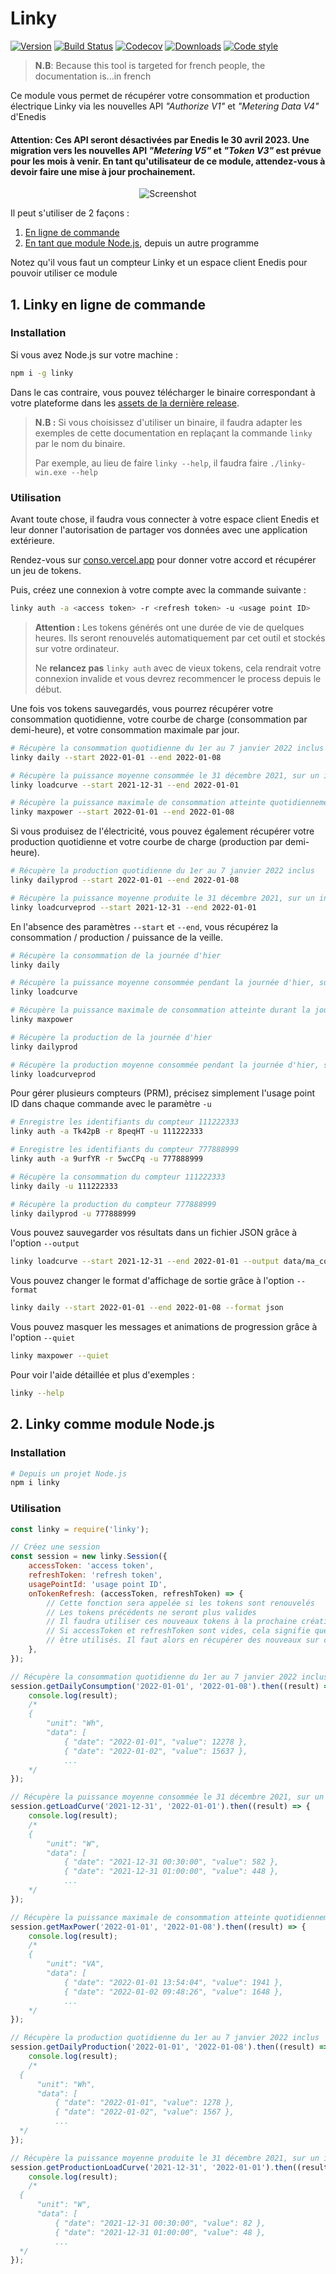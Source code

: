 # Linky

[![Version](https://runkit.io/bokub/npm-version/branches/master/linky?style=flat)](https://www.npmjs.com/package/linky)
[![Build Status](https://flat.badgen.net/github/checks/bokub/linky?label=tests)](https://github.com/bokub/linky/actions/workflows/run.yml?query=branch%3Amaster)
[![Codecov](https://flat.badgen.net/codecov/c/github/bokub/linky/master)](https://codecov.io/gh/bokub/linky)
[![Downloads](https://flat.badgen.net/npm/dy/linky?color=FF9800)](https://www.npmjs.com/package/linky)
[![Code style](https://flat.badgen.net/badge/code%20style/prettier/ff69b4)](https://github.com/bokub/prettier-config)

> **N.B**: Because this tool is targeted for french people, the documentation is...in french

Ce module vous permet de récupérer votre consommation et production électrique Linky via les nouvelles API _"Authorize V1"_ et _"Metering Data V4"_ d'Enedis

#### Attention: Ces API seront désactivées par Enedis le 30 avril 2023. Une migration vers les nouvelles API _"Metering V5"_ et _"Token V3"_ est prévue pour les mois à venir. En tant qu'utilisateur de ce module, attendez-vous à devoir faire une mise à jour prochainement.

<p align="center">
  <img src="https://user-images.githubusercontent.com/17952318/93326183-b5ba2400-f818-11ea-85cf-c278a1e32b58.gif" alt="Screenshot">
</p>

Il peut s'utiliser de 2 façons :

1. [En ligne de commande](#1-linky-en-ligne-de-commande)
2. [En tant que module Node.js](#2-linky-comme-module-nodejs), depuis un autre programme

Notez qu'il vous faut un compteur Linky et un espace client Enedis pour pouvoir utiliser ce module

## 1. Linky en ligne de commande

### Installation

Si vous avez Node.js sur votre machine :

```bash
npm i -g linky
```

Dans le cas contraire, vous pouvez télécharger le binaire correspondant à votre plateforme dans les [assets de la dernière release](https://github.com/bokub/linky/releases/latest).

> **N.B :** Si vous choisissez d'utiliser un binaire, il faudra adapter les exemples de cette documentation en replaçant la commande `linky` par le nom du binaire.
>
> Par exemple, au lieu de faire `linky --help`, il faudra faire `./linky-win.exe --help`

### Utilisation

Avant toute chose, il faudra vous connecter à votre espace client Enedis et leur donner l'autorisation de partager vos données avec une application extérieure.

Rendez-vous sur [conso.vercel.app](https://conso.vercel.app) pour donner votre accord et récupérer un jeu de tokens.

Puis, créez une connexion à votre compte avec la commande suivante :

```bash
linky auth -a <access token> -r <refresh token> -u <usage point ID>
```

> **Attention :** Les tokens générés ont une durée de vie de quelques heures. Ils seront renouvelés automatiquement par cet outil et stockés sur votre ordinateur.
>
> Ne **relancez pas** `linky auth` avec de vieux tokens, cela rendrait votre connexion invalide et vous devrez recommencer le process depuis le début.

Une fois vos tokens sauvegardés, vous pourrez récupérer votre consommation quotidienne, votre courbe de charge (consommation par demi-heure), et votre consommation maximale par jour.

```bash
# Récupère la consommation quotidienne du 1er au 7 janvier 2022 inclus
linky daily --start 2022-01-01 --end 2022-01-08

# Récupère la puissance moyenne consommée le 31 décembre 2021, sur un intervalle de 30 min
linky loadcurve --start 2021-12-31 --end 2022-01-01

# Récupère la puissance maximale de consommation atteinte quotidiennement du 1er au 7 janvier 2022 inclus
linky maxpower --start 2022-01-01 --end 2022-01-08
```

Si vous produisez de l'électricité, vous pouvez également récupérer votre production quotidienne et votre courbe de charge (production par demi-heure).

```bash
# Récupère la production quotidienne du 1er au 7 janvier 2022 inclus
linky dailyprod --start 2022-01-01 --end 2022-01-08

# Récupère la puissance moyenne produite le 31 décembre 2021, sur un intervalle de 30 min
linky loadcurveprod --start 2021-12-31 --end 2022-01-01
```

En l'absence des paramètres `--start` et `--end`, vous récupérez la consommation / production / puissance de la veille.

```bash
# Récupère la consommation de la journée d'hier
linky daily

# Récupère la puissance moyenne consommée pendant la journée d'hier, sur un intervalle de 30 min
linky loadcurve

# Récupère la puissance maximale de consommation atteinte durant la journée d'hier
linky maxpower

# Récupère la production de la journée d'hier
linky dailyprod

# Récupère la production moyenne consommée pendant la journée d'hier, sur un intervalle de 30 min
linky loadcurveprod
```

Pour gérer plusieurs compteurs (PRM), précisez simplement l'usage point ID dans chaque commande avec le paramètre `-u`

```bash
# Enregistre les identifiants du compteur 111222333
linky auth -a Tk42pB -r 8peqHT -u 111222333

# Enregistre les identifiants du compteur 777888999
linky auth -a 9urfYR -r 5wcCPq -u 777888999

# Récupère la consommation du compteur 111222333
linky daily -u 111222333

# Récupère la production du compteur 777888999
linky dailyprod -u 777888999
```

Vous pouvez sauvegarder vos résultats dans un fichier JSON grâce à l'option `--output`

```bash
linky loadcurve --start 2021-12-31 --end 2022-01-01 --output data/ma_conso.json
```

Vous pouvez changer le format d'affichage de sortie grâce à l'option `--format`

```bash
linky daily --start 2022-01-01 --end 2022-01-08 --format json
```

Vous pouvez masquer les messages et animations de progression grâce à l'option `--quiet`

```bash
linky maxpower --quiet
```

Pour voir l'aide détaillée et plus d'exemples :

```bash
linky --help
```

## 2. Linky comme module Node.js

### Installation

```bash
# Depuis un projet Node.js
npm i linky
```

### Utilisation

```js
const linky = require('linky');

// Créez une session
const session = new linky.Session({
    accessToken: 'access token',
    refreshToken: 'refresh token',
    usagePointId: 'usage point ID',
    onTokenRefresh: (accessToken, refreshToken) => {
        // Cette fonction sera appelée si les tokens sont renouvelés
        // Les tokens précédents ne seront plus valides
        // Il faudra utiliser ces nouveaux tokens à la prochaine création de session
        // Si accessToken et refreshToken sont vides, cela signifie que les tokens ne peuvent plus
        // être utilisés. Il faut alors en récupérer des nouveaux sur conso.vercel.app
    },
});

// Récupère la consommation quotidienne du 1er au 7 janvier 2022 inclus
session.getDailyConsumption('2022-01-01', '2022-01-08').then((result) => {
    console.log(result);
    /*
    {
        "unit": "Wh",
        "data": [
            { "date": "2022-01-01", "value": 12278 },
            { "date": "2022-01-02", "value": 15637 },
            ...
    */
});

// Récupère la puissance moyenne consommée le 31 décembre 2021, sur un intervalle de 30 min
session.getLoadCurve('2021-12-31', '2022-01-01').then((result) => {
    console.log(result);
    /*
    {
        "unit": "W",
        "data": [
            { "date": "2021-12-31 00:30:00", "value": 582 },
            { "date": "2021-12-31 01:00:00", "value": 448 },
            ...
    */
});

// Récupère la puissance maximale de consommation atteinte quotidiennement du 1er au 7 janvier 2022 inclus
session.getMaxPower('2022-01-01', '2022-01-08').then((result) => {
    console.log(result);
    /*
    {
        "unit": "VA",
        "data": [
            { "date": "2022-01-01 13:54:04", "value": 1941 },
            { "date": "2022-01-02 09:48:26", "value": 1648 },
            ...
    */
});

// Récupère la production quotidienne du 1er au 7 janvier 2022 inclus
session.getDailyProduction('2022-01-01', '2022-01-08').then((result) => {
    console.log(result);
    /*
  {
      "unit": "Wh",
      "data": [
          { "date": "2022-01-01", "value": 1278 },
          { "date": "2022-01-02", "value": 1567 },
          ...
  */
});

// Récupère la puissance moyenne produite le 31 décembre 2021, sur un intervalle de 30 min
session.getProductionLoadCurve('2021-12-31', '2022-01-01').then((result) => {
    console.log(result);
    /*
  {
      "unit": "W",
      "data": [
          { "date": "2021-12-31 00:30:00", "value": 82 },
          { "date": "2021-12-31 01:00:00", "value": 48 },
          ...
  */
});
```
